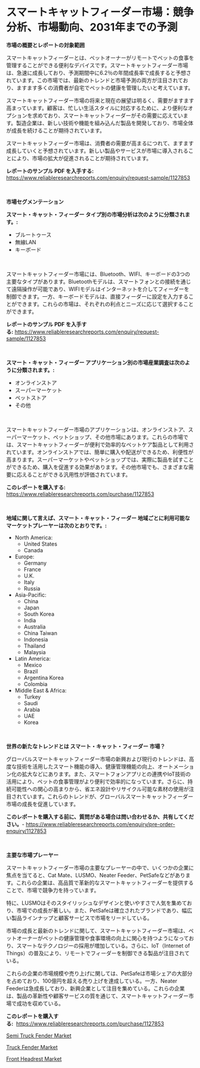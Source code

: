 <p><h1>スマートキャットフィーダー市場：競争分析、市場動向、2031年までの予測</h1></p><p><strong>市場の概要とレポートの対象範囲</strong></p>
<p><p>スマートキャットフィーダーとは、ペットオーナーがリモートでペットの食事を管理することができる便利なデバイスです。スマートキャットフィーダー市場は、急速に成長しており、予測期間中に6.2％の年間成長率で成長すると予想されています。この市場では、最新のトレンドと市場予測の両方が注目されており、ますます多くの消費者が自宅でペットの健康を管理したいと考えています。</p><p>スマートキャットフィーダー市場の将来と現在の展望は明るく、需要がますます高まっています。顧客は、忙しい生活スタイルに対応するために、より便利なオプションを求めており、スマートキャットフィーダーがその需要に応えています。製造企業は、新しい技術や機能を組み込んだ製品を開発しており、市場全体が成長を続けることが期待されています。</p><p>スマートキャットフィーダー市場は、消費者の需要が高まるにつれて、ますます成長していくと予想されています。新しい製品やサービスが市場に導入されることにより、市場の拡大が促進されることが期待されています。</p></p>
<p><strong>レポートのサンプル PDF を入手する:</strong> <a href="https://www.reliableresearchreports.com/enquiry/request-sample/1127853">https://www.reliableresearchreports.com/enquiry/request-sample/1127853</a></p>
<p>&nbsp;</p>
<p><strong>市場セグメンテーション</strong></p>
<p><strong>スマート・キャット・フィーダー タイプ別の市場分析は次のように分類されます。:</strong></p>
<p><ul><li>ブルートゥース</li><li>無線LAN</li><li>キーボード</li></ul></p>
<p>&nbsp;</p>
<p><p>スマートキャットフィーダー市場には、Bluetooth、WIFI、キーボードの3つの主要なタイプがあります。Bluetoothモデルは、スマートフォンとの接続を通じて遠隔操作が可能であり、WIFIモデルはインターネットを介してフィーダーを制御できます。一方、キーボードモデルは、直接フィーダーに設定を入力することができます。これらの市場は、それぞれの利点とニーズに応じて選択することができます。</p></p>
<p><strong>レポートのサンプル PDF を入手する:</strong>&nbsp;<a href="https://www.reliableresearchreports.com/enquiry/request-sample/1127853">https://www.reliableresearchreports.com/enquiry/request-sample/1127853</a></p>
<p>&nbsp;</p>
<p><strong> スマート・キャット・フィーダー アプリケーション別の市場産業調査は次のように分類されます。:</strong></p>
<p><ul><li>オンラインストア</li><li>スーパーマーケット</li><li>ペットストア</li><li>その他</li></ul></p>
<p>&nbsp;</p>
<p><p>スマートキャットフィーダー市場のアプリケーションは、オンラインストア、スーパーマーケット、ペットショップ、その他市場にあります。これらの市場では、スマートキャットフィーダーが便利で効率的なペットケア製品として利用されています。オンラインストアでは、簡単に購入や配送ができるため、利便性が高まります。スーパーマーケットやペットショップでは、実際に製品を試すことができるため、購入を促進する効果があります。その他市場でも、さまざまな需要に応えることができる汎用性が評価されています。</p></p>
<p><strong>このレポートを購入する:</strong>&nbsp; <a href="https://www.reliableresearchreports.com/purchase/1127853">https://www.reliableresearchreports.com/purchase/1127853</a></p>
<p>&nbsp;</p>
<p><strong>地域に関して言えば、スマート・キャット・フィーダー 地域ごとに利用可能なマーケットプレーヤーは次のとおりです。:</strong></p>
<p><ul>
    <li>
        North America:
        <ul>
            <li>United States</li>
            <li>Canada</li>
        </ul>
    </li>
    <li>
        Europe:
        <ul>
            <li>Germany</li>
            <li>France</li>
            <li>U.K.</li>
            <li>Italy</li>
            <li>Russia</li>
        </ul>
    </li>
    <li>
        Asia-Pacific:
        <ul>
            <li>China</li>
            <li>Japan</li>
            <li>South Korea</li>
            <li>India</li>
            <li>Australia</li>
            <li>China Taiwan</li>
            <li>Indonesia</li>
            <li>Thailand</li>
            <li>Malaysia</li>
        </ul>
    </li>
    <li>
        Latin America:
        <ul>
            <li>Mexico</li>
            <li>Brazil</li>
            <li>Argentina Korea</li>
            <li>Colombia</li>
        </ul>
    </li>
    <li>
        Middle East & Africa:
        <ul>
            <li>Turkey</li>
            <li>Saudi</li>
            <li>Arabia</li>
            <li>UAE</li>
            <li>Korea</li>
        </ul>
    </li>
    </ul></p>
<p>&nbsp;</p>
<p><strong>世界の新たなトレンドとは スマート・キャット・フィーダー 市場？</strong></p>
<p><p>グローバルスマートキャットフィーダー市場の新興および現行のトレンドは、高度な技術を活用したスマート機能の導入、健康管理機能の向上、オートメーション化の拡大などにあります。また、スマートフォンアプリとの連携やIoT技術の活用により、ペットの食事管理がより便利で効率的になっています。さらに、持続可能性への関心の高まりから、省エネ設計やリサイクル可能な素材の使用が注目されています。これらのトレンドが、グローバルスマートキャットフィーダー市場の成長を促進しています。</p></p>
<p><strong>このレポートを購入する前に、質問がある場合は問い合わせるか、共有してください。</strong>- <a href="https://www.reliableresearchreports.com/enquiry/pre-order-enquiry/1127853">https://www.reliableresearchreports.com/enquiry/pre-order-enquiry/1127853</a></p>
<p>&nbsp;</p>
<p><strong>主要な市場プレーヤー</strong></p>
<p><p>スマートキャットフィーダー市場の主要なプレーヤーの中で、いくつかの企業に焦点を当てると、Cat Mate、LUSMO、Neater Feeder、PetSafeなどがあります。これらの企業は、高品質で革新的なスマートキャットフィーダーを提供することで、市場で競争力を持っています。</p><p>特に、LUSMOはそのスタイリッシュなデザインと使いやすさで人気を集めており、市場での成長が著しい。また、PetSafeは確立されたブランドであり、幅広い製品ラインナップと顧客サービスで市場をリードしている。</p><p>市場の成長と最新のトレンドに関して、スマートキャットフィーダー市場は、ペットオーナーがペットの健康管理や食事環境の向上に関心を持つようになっており、スマートなテクノロジーの採用が増加している。さらに、IoT（Internet of Things）の普及により、リモートでフィーダーを制御できる製品が注目されている。</p><p>これらの企業の市場規模や売り上げに関しては、PetSafeは市場シェアの大部分を占めており、100億円を超える売り上げを達成している。一方、Neater Feederは急成長しており、新興企業として注目を集めている。これらの企業は、製品の革新性や顧客サービスの質を通じて、スマートキャットフィーダー市場で成功を収めている。</p></p>
<p><strong>このレポートを購入する:</strong>&nbsp;&nbsp;<a href="https://www.reliableresearchreports.com/purchase/1127853">https://www.reliableresearchreports.com/purchase/1127853</a></p>
<p><p><a href="https://github.com/pjcfca/Market-Research-Report-List-1/blob/main/semi-truck-fender-market.md">Semi Truck Fender Market</a></p><p><a href="https://github.com/wusalecollins540tpqoz/Market-Research-Report-List-1/blob/main/truck-fender-market.md">Truck Fender Market</a></p><p><a href="https://github.com/johnbach50/Market-Research-Report-List-2/blob/main/front-headrest-market.md">Front Headrest Market</a></p></p>